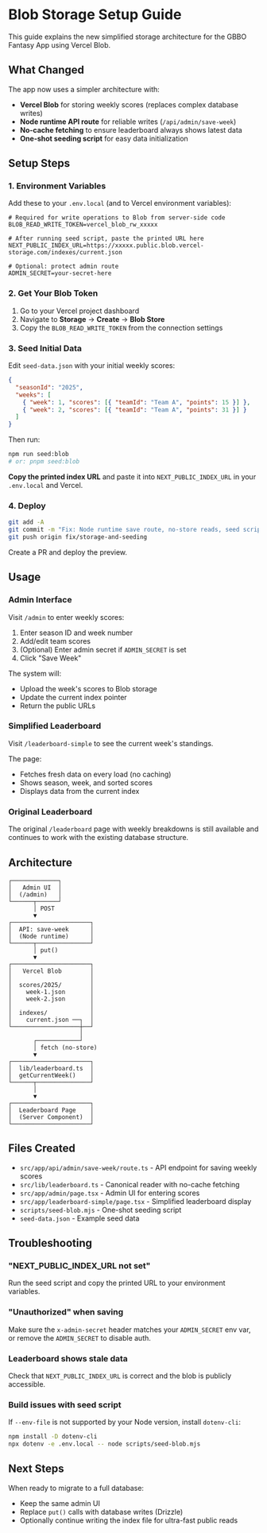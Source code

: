 # Blob Storage Setup Guide

This guide explains the new simplified storage architecture for the GBBO Fantasy App using Vercel Blob.

## What Changed

The app now uses a simpler architecture with:
- **Vercel Blob** for storing weekly scores (replaces complex database writes)
- **Node runtime API route** for reliable writes (`/api/admin/save-week`)
- **No-cache fetching** to ensure leaderboard always shows latest data
- **One-shot seeding script** for easy data initialization

## Setup Steps

### 1. Environment Variables

Add these to your `.env.local` (and to Vercel environment variables):

```env
# Required for write operations to Blob from server-side code
BLOB_READ_WRITE_TOKEN=vercel_blob_rw_xxxxx

# After running seed script, paste the printed URL here
NEXT_PUBLIC_INDEX_URL=https://xxxxx.public.blob.vercel-storage.com/indexes/current.json

# Optional: protect admin route
ADMIN_SECRET=your-secret-here
```

### 2. Get Your Blob Token

1. Go to your Vercel project dashboard
2. Navigate to **Storage** → **Create** → **Blob Store**
3. Copy the `BLOB_READ_WRITE_TOKEN` from the connection settings

### 3. Seed Initial Data

Edit `seed-data.json` with your initial weekly scores:

```json
{
  "seasonId": "2025",
  "weeks": [
    { "week": 1, "scores": [{ "teamId": "Team A", "points": 15 }] },
    { "week": 2, "scores": [{ "teamId": "Team A", "points": 31 }] }
  ]
}
```

Then run:

```bash
npm run seed:blob
# or: pnpm seed:blob
```

**Copy the printed index URL** and paste it into `NEXT_PUBLIC_INDEX_URL` in your `.env.local` and Vercel.

### 4. Deploy

```bash
git add -A
git commit -m "Fix: Node runtime save route, no-store reads, seed script, admin page"
git push origin fix/storage-and-seeding
```

Create a PR and deploy the preview.

## Usage

### Admin Interface

Visit `/admin` to enter weekly scores:

1. Enter season ID and week number
2. Add/edit team scores
3. (Optional) Enter admin secret if `ADMIN_SECRET` is set
4. Click "Save Week"

The system will:
- Upload the week's scores to Blob storage
- Update the current index pointer
- Return the public URLs

### Simplified Leaderboard

Visit `/leaderboard-simple` to see the current week's standings.

The page:
- Fetches fresh data on every load (no caching)
- Shows season, week, and sorted scores
- Displays data from the current index

### Original Leaderboard

The original `/leaderboard` page with weekly breakdowns is still available and continues to work with the existing database structure.

## Architecture

```
┌─────────────┐
│   Admin UI  │
│  (/admin)   │
└──────┬──────┘
       │ POST
       ▼
┌──────────────────────┐
│  API: save-week      │
│  (Node runtime)      │
└──────┬───────────────┘
       │ put()
       ▼
┌──────────────────────┐
│   Vercel Blob        │
│                      │
│  scores/2025/        │
│    week-1.json       │
│    week-2.json       │
│                      │
│  indexes/            │
│    current.json ──┐  │
└───────────────────┼──┘
                    │
       ┌────────────┘
       │ fetch (no-store)
       ▼
┌──────────────────────┐
│  lib/leaderboard.ts  │
│  getCurrentWeek()    │
└──────┬───────────────┘
       │
       ▼
┌──────────────────────┐
│  Leaderboard Page    │
│  (Server Component)  │
└──────────────────────┘
```

## Files Created

- `src/app/api/admin/save-week/route.ts` - API endpoint for saving weekly scores
- `src/lib/leaderboard.ts` - Canonical reader with no-cache fetching
- `src/app/admin/page.tsx` - Admin UI for entering scores
- `src/app/leaderboard-simple/page.tsx` - Simplified leaderboard display
- `scripts/seed-blob.mjs` - One-shot seeding script
- `seed-data.json` - Example seed data

## Troubleshooting

### "NEXT_PUBLIC_INDEX_URL not set"
Run the seed script and copy the printed URL to your environment variables.

### "Unauthorized" when saving
Make sure the `x-admin-secret` header matches your `ADMIN_SECRET` env var, or remove the `ADMIN_SECRET` to disable auth.

### Leaderboard shows stale data
Check that `NEXT_PUBLIC_INDEX_URL` is correct and the blob is publicly accessible.

### Build issues with seed script
If `--env-file` is not supported by your Node version, install `dotenv-cli`:
```bash
npm install -D dotenv-cli
npx dotenv -e .env.local -- node scripts/seed-blob.mjs
```

## Next Steps

When ready to migrate to a full database:
- Keep the same admin UI
- Replace `put()` calls with database writes (Drizzle)
- Optionally continue writing the index file for ultra-fast public reads

